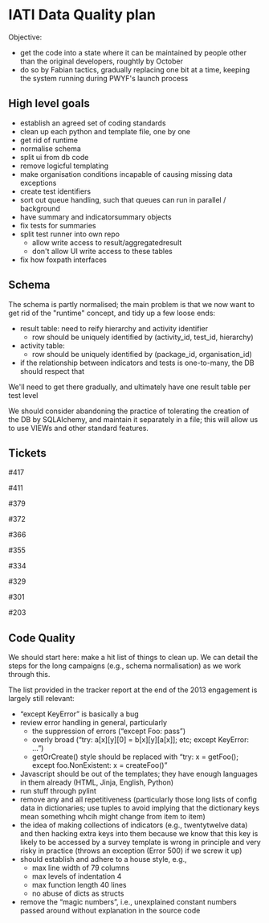
IATI Data Quality plan
======================

Objective: 

* get the code into a state where it can be maintained by people other than
  the original developers, roughtly by October
* do so by Fabian tactics, gradually replacing one bit at a time, keeping
  the system running during PWYF's launch process

High level goals
----------------

* establish an agreed set of coding standards
* clean up each python and template file, one by one
* get rid of runtime
* normalise schema
* split ui from db code
* remove logicful templating
* make organisation conditions incapable of causing missing data exceptions
* create test identifiers
* sort out queue handling, such that queues can run in parallel / background
* have summary and indicatorsummary objects
* fix tests for summaries
* split test runner into own repo
  * allow write access to result/aggregatedresult
  * don't allow UI write access to these tables
* fix how foxpath interfaces


Schema
------

The schema is partly normalised; the main problem is that we now want to get
rid of the "runtime" concept, and tidy up a few loose ends:

* result table: need to reify hierarchy and activity identifier
  * row should be uniquely identified by (activity_id, test_id, hierarchy)
* activity table:
  * row should be uniquely identified by (package_id, organisation_id)
* if the relationship between indicators and tests is one-to-many, the DB
  should respect that

We'll need to get there gradually, and ultimately have one result table per
test level

We should consider abandoning the practice of tolerating the creation of
the DB by SQLAlchemy, and maintain it separately in a file; this will allow
us to use VIEWs and other standard features.


Tickets
-------

#417

#411

#379

#372

#366

#355

#334

#329

#301

#203


Code Quality
------------

We should start here: make a hit list of things to clean up. We can detail
the steps for the long campaigns (e.g., schema normalisation) as we work
through this.

The list provided in the tracker report at the end of the 2013 engagement
is largely still relevant:

* “except KeyError” is basically a bug
* review error handling in general, particularly 
  * the suppression of errors (“except Foo: pass”)
  * overly broad (“try: a[x][y][0] = b[x][y][a[x]]; etc; except KeyError: …”)
  * getOrCreate() style should be replaced with “try: x = getFoo(); except foo.NonExistent: x = createFoo()”
* Javascript should be out of the templates; they have enough languages in them already (HTML, Jinja, English, Python)
* run stuff through pylint
* remove any and all repetitiveness (particularly those long lists of config data in dictionaries; use tuples to avoid implying that the dictionary keys mean something whcih might change from item to item)
* the idea of making collections of indicators (e.g., twentytwelve data) and then hacking extra keys into them because we know that this key is likely to be accessed by a survey template is wrong in principle and very risky in practice (throws an exception (Error 500) if we screw it up)
* should establish and adhere to a house style, e.g., 
  * max line width of 79 columns
  * max levels of indentation 4
  * max function length 40 lines
  * no abuse of dicts as structs
* remove the “magic numbers”, i.e., unexplained constant numbers passed around without explanation in the source code
